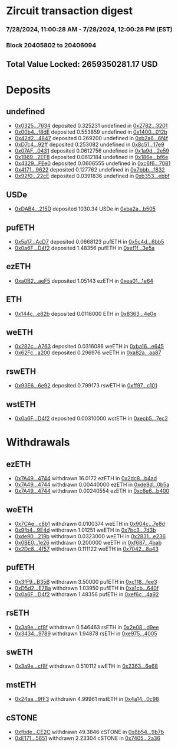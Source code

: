 # Zircuit transaction digest
### 7/28/2024, 11:00:28 AM - 7/28/2024, 12:00:28 PM (EST)
### Block 20405802 to 20406094

## Total Value Locked: 2659350281.17 USD

# Deposits
## undefined
- [0x0325...7634](https://etherscan.io/address/0x032582a10c20da8EA658B29BE1Ad79f1a9597634) deposited 0.325231 undefined in [0x2782...3201](https://etherscan.io/tx/0x032582a10c20da8EA658B29BE1Ad79f1a9597634)
- [0x00b4...f8dE](https://etherscan.io/address/0x00b4e23c004a5262733443e362A2A0238B83f8dE) deposited 0.553859 undefined in [0x1400...012b](https://etherscan.io/tx/0x00b4e23c004a5262733443e362A2A0238B83f8dE)
- [0x42d2...4847](https://etherscan.io/address/0x42d2C12e7EA4EB8C2D50267Fcd6D2A9290E14847) deposited 0.269200 undefined in [0xb2a6...6f4f](https://etherscan.io/tx/0x42d2C12e7EA4EB8C2D50267Fcd6D2A9290E14847)
- [0xD7c4...92ff](https://etherscan.io/address/0xD7c43C10c1b05BE9aeaEaf1dBE041Bace13992ff) deposited 0.253082 undefined in [0x8c51...17e9](https://etherscan.io/tx/0xD7c43C10c1b05BE9aeaEaf1dBE041Bace13992ff)
- [0x07AF...0431](https://etherscan.io/address/0x07AFa91848de58167A82ae8DDc404e972ab10431) deposited 0.0612756 undefined in [0x1a9d...2e59](https://etherscan.io/tx/0x07AFa91848de58167A82ae8DDc404e972ab10431)
- [0x1B69...2EF8](https://etherscan.io/address/0x1B698f8073445Dc13935B62F6C5f1352A4e32EF8) deposited 0.0612184 undefined in [0x186e...bf6e](https://etherscan.io/tx/0x1B698f8073445Dc13935B62F6C5f1352A4e32EF8)
- [0x4329...FEe0](https://etherscan.io/address/0x43297ED1E188A24BC26dB2F7a94aF2b0eC5eFEe0) deposited 0.0606555 undefined in [0xc6f6...7081](https://etherscan.io/tx/0x43297ED1E188A24BC26dB2F7a94aF2b0eC5eFEe0)
- [0x4171...9622](https://etherscan.io/address/0x4171dC54c36f5cb7E9b690f568E5258B611d9622) deposited 0.127762 undefined in [0x7bbb...f832](https://etherscan.io/tx/0x4171dC54c36f5cb7E9b690f568E5258B611d9622)
- [0x92f0...22cE](https://etherscan.io/address/0x92f092d7c8540F97b61c28Aa9B8c14C3e42922cE) deposited 0.0391836 undefined in [0xb353...ebbf](https://etherscan.io/tx/0x92f092d7c8540F97b61c28Aa9B8c14C3e42922cE)
## USDe
- [0xDAB4...215D](https://etherscan.io/address/0xDAB4c3A5981668AB957De3836B3FbCfd51Bd215D) deposited 1030.34 USDe in [0xba2a...b505](https://etherscan.io/tx/0xDAB4c3A5981668AB957De3836B3FbCfd51Bd215D)
## pufETH
- [0x5a17...AcD7](https://etherscan.io/address/0x5a17fb00d21C3e33fE7DDb7Ba6449cb568c4AcD7) deposited 0.0668123 pufETH in [0x5c4d...6bb5](https://etherscan.io/tx/0x5a17fb00d21C3e33fE7DDb7Ba6449cb568c4AcD7)
- [0x0a6F...D4f2](https://etherscan.io/address/0x0a6F15744161E05a1ff97B891ba4c850E53aD4f2) deposited 1.48356 pufETH in [0xef1f...3e5a](https://etherscan.io/tx/0x0a6F15744161E05a1ff97B891ba4c850E53aD4f2)
## ezETH
- [0xa0B2...aeF5](https://etherscan.io/address/0xa0B2bC6f1D322DA7E6bD803Ef1d99020ACb1aeF5) deposited 1.05143 ezETH in [0xea01...1e64](https://etherscan.io/tx/0xa0B2bC6f1D322DA7E6bD803Ef1d99020ACb1aeF5)
## ETH
- [0x144c...e82b](https://etherscan.io/address/0x144c316Cc14106a9Bb2ff8b4DfA505C70ABBe82b) deposited 0.0116000 ETH in [0x8363...4e0e](https://etherscan.io/tx/0x144c316Cc14106a9Bb2ff8b4DfA505C70ABBe82b)
## weETH
- [0x282c...A763](https://etherscan.io/address/0x282c4F16c086864B027CEf149fF7155912EfA763) deposited 0.0316086 weETH in [0xba16...e645](https://etherscan.io/tx/0x282c4F16c086864B027CEf149fF7155912EfA763)
- [0x62Fc...a200](https://etherscan.io/address/0x62Fc1BB4B2fAC53537764F8359f53921801Aa200) deposited 0.296976 weETH in [0xa82a...aa87](https://etherscan.io/tx/0x62Fc1BB4B2fAC53537764F8359f53921801Aa200)
## rswETH
- [0x93E6...6e92](https://etherscan.io/address/0x93E614d762722AF584dA7781443924b8b2466e92) deposited 0.799173 rswETH in [0xff97...c101](https://etherscan.io/tx/0x93E614d762722AF584dA7781443924b8b2466e92)
## wstETH
- [0x0a6F...D4f2](https://etherscan.io/address/0x0a6F15744161E05a1ff97B891ba4c850E53aD4f2) deposited 0.00310000 wstETH in [0xecb5...7ec2](https://etherscan.io/tx/0x0a6F15744161E05a1ff97B891ba4c850E53aD4f2)
# Withdrawals
## ezETH
- [0x7A49...4744](https://etherscan.io/address/0x7A493Be5c2ce014cD049Bf178a1ac0Db1B434744) withdrawn 16.0172 ezETH in [0x2dc8...b4ad](https://etherscan.io/tx/0x7A493Be5c2ce014cD049Bf178a1ac0Db1B434744)
- [0x7A49...4744](https://etherscan.io/address/0x7A493Be5c2ce014cD049Bf178a1ac0Db1B434744) withdrawn 0.00440000 ezETH in [0xde8d...0b5a](https://etherscan.io/tx/0x7A493Be5c2ce014cD049Bf178a1ac0Db1B434744)
- [0x7A49...4744](https://etherscan.io/address/0x7A493Be5c2ce014cD049Bf178a1ac0Db1B434744) withdrawn 0.00240554 ezETH in [0xc6e6...b400](https://etherscan.io/tx/0x7A493Be5c2ce014cD049Bf178a1ac0Db1B434744)
## weETH
- [0x7CAe...c8b1](https://etherscan.io/address/0x7CAe3d2E6F166BbB0fD3F7A2BA37410A4707c8b1) withdrawn 0.0100374 weETH in [0x904c...7e8d](https://etherscan.io/tx/0x7CAe3d2E6F166BbB0fD3F7A2BA37410A4707c8b1)
- [0x9fb4...9E4d](https://etherscan.io/address/0x9fb42daAAe8F1589d4C7cE940019cD8608239E4d) withdrawn 1.01251 weETH in [0x7bc3...7d3b](https://etherscan.io/tx/0x9fb42daAAe8F1589d4C7cE940019cD8608239E4d)
- [0xde90...219b](https://etherscan.io/address/0xde90f0C84B34D7232B1a8b8cfab91d27C15B219b) withdrawn 0.0323000 weETH in [0x2831...e236](https://etherscan.io/tx/0xde90f0C84B34D7232B1a8b8cfab91d27C15B219b)
- [0x0BE0...1e26](https://etherscan.io/address/0x0BE0612E10c8a97a777a483BB15Ec45723301e26) withdrawn 0.200000 weETH in [0xf687...4bab](https://etherscan.io/tx/0x0BE0612E10c8a97a777a483BB15Ec45723301e26)
- [0x2Dc8...4f57](https://etherscan.io/address/0x2Dc86cfBD51855C7c7f365F6bAAfFf2fd3D64f57) withdrawn 0.111122 weETH in [0x7042...8a43](https://etherscan.io/tx/0x2Dc86cfBD51855C7c7f365F6bAAfFf2fd3D64f57)
## pufETH
- [0x3fF9...B35B](https://etherscan.io/address/0x3fF987c5c2b0e226ad73b83d46A2fe978E8bB35B) withdrawn 3.50000 pufETH in [0xc118...fee3](https://etherscan.io/tx/0x3fF987c5c2b0e226ad73b83d46A2fe978E8bB35B)
- [0xD5d2...E7Ba](https://etherscan.io/address/0xD5d23839AfD88BD704042b189Ca84601047cE7Ba) withdrawn 1.03950 pufETH in [0xa1cb...640f](https://etherscan.io/tx/0xD5d23839AfD88BD704042b189Ca84601047cE7Ba)
- [0x0a6F...D4f2](https://etherscan.io/address/0x0a6F15744161E05a1ff97B891ba4c850E53aD4f2) withdrawn 1.48356 pufETH in [0xef6c...4a92](https://etherscan.io/tx/0x0a6F15744161E05a1ff97B891ba4c850E53aD4f2)
## rsETH
- [0x3a9e...cf8f](https://etherscan.io/address/0x3a9eb0b6547F5425F4F614b36536daC1b6f9cf8f) withdrawn 0.546463 rsETH in [0x2e08...d9ee](https://etherscan.io/tx/0x3a9eb0b6547F5425F4F614b36536daC1b6f9cf8f)
- [0x3434...9789](https://etherscan.io/address/0x34349c5569e7B846c3558961552D2202760A9789) withdrawn 1.94878 rsETH in [0xe975...4005](https://etherscan.io/tx/0x34349c5569e7B846c3558961552D2202760A9789)
## swETH
- [0x3a9e...cf8f](https://etherscan.io/address/0x3a9eb0b6547F5425F4F614b36536daC1b6f9cf8f) withdrawn 0.510112 swETH in [0x2363...6e68](https://etherscan.io/tx/0x3a9eb0b6547F5425F4F614b36536daC1b6f9cf8f)
## mstETH
- [0x24aa...9fF3](https://etherscan.io/address/0x24aa0946b36FE3a32E574cce6b2400C99e389fF3) withdrawn 4.99961 mstETH in [0x4a14...0c98](https://etherscan.io/tx/0x24aa0946b36FE3a32E574cce6b2400C99e389fF3)
## cSTONE
- [0xfbde...CE2C](https://etherscan.io/address/0xfbde4d52d0B423818b5583E072168e764e71CE2C) withdrawn 49.3846 cSTONE in [0x8b54...9b7b](https://etherscan.io/tx/0xfbde4d52d0B423818b5583E072168e764e71CE2C)
- [0xE171...5651](https://etherscan.io/address/0xE1714899E6e7682d8C31176726f47A74Fae35651) withdrawn 2.23304 cSTONE in [0x7405...2a36](https://etherscan.io/tx/0xE1714899E6e7682d8C31176726f47A74Fae35651)
